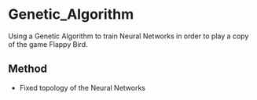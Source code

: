 # Genetic_Algorithm
Using a Genetic Algorithm to train Neural Networks in order to play a copy of the game Flappy Bird.

## Method
- Fixed topology of the Neural Networks
